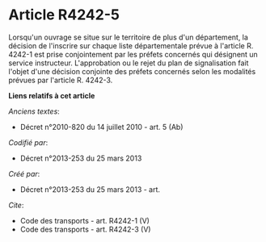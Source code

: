 # Article R4242-5

Lorsqu'un ouvrage se situe sur le territoire de plus d'un département, la décision de l'inscrire sur chaque liste
départementale prévue à l'article R. 4242-1 est prise conjointement par les préfets concernés qui désignent un service
instructeur. L'approbation ou le rejet du plan de signalisation fait l'objet d'une décision conjointe des préfets concernés
selon les modalités prévues par l'article R. 4242-3.

**Liens relatifs à cet article**

_Anciens textes_:

  - Décret n°2010-820 du 14 juillet 2010 - art. 5 (Ab)

_Codifié par_:

  - Décret n°2013-253 du 25 mars 2013

_Créé par_:

  - Décret n°2013-253 du 25 mars 2013 - art.

_Cite_:

  - Code des transports - art. R4242-1 (V)
  - Code des transports - art. R4242-3 (V)
